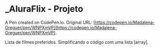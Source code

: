 # _AluraFlix - Projeto

A Pen created on CodePen.io. Original URL: [https://codepen.io/Madalena-Greguer/pen/WNPXmVP](https://codepen.io/Madalena-Greguer/pen/WNPXmVP).

Lista de filmes preferidos.
Simplificando o código com uma lista [array].